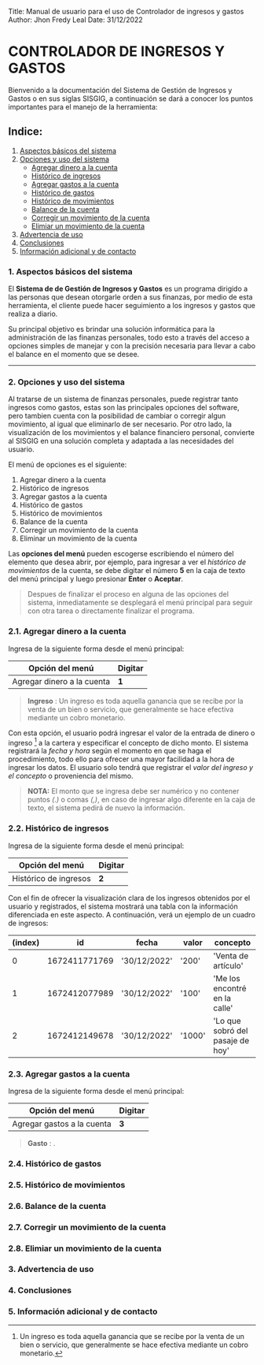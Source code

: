 Title: Manual de usuario para el uso de Controlador de ingresos y gastos
Author: Jhon Fredy Leal
Date: 31/12/2022

# CONTROLADOR DE INGRESOS Y GASTOS

Bienvenido a la documentación del Sistema de Gestión de Ingresos y Gastos o en sus siglas SISGIG, a continuación se dará a conocer los puntos importantes para el manejo de la herramienta:

## Indice:

1. [Aspectos básicos del sistema](#1-aspectos-básicos-del-sistema)
2. [Opciones y uso del sistema](#2-opciones-y-uso-del-sistema)
    - [Agregar dinero a la cuenta](#21-agregar-dinero-a-la-cuenta)
    - [Histórico de ingresos](#22-histórico-de-ingresos)
    - [Agregar gastos a la cuenta](#23-agregar-gastos-a-la-cuenta)
    - [Histórico de gastos](#24-histórico-de-gastos)
    - [Histórico de movimientos](#25-histórico-de-movimientos)
    - [Balance de la cuenta](#26-balance-de-la-cuenta)
    - [Corregir un movimiento de la cuenta](#27-corregir-un-movimiento-de-la-cuenta)
    - [Elimiar un movimiento de la cuenta](#28-elimiar-un-movimiento-de-la-cuenta)
3. [Advertencia de uso](#3-advertencia-de-uso)
4. [Conclusiones](#4-conclusiones)
5. [Información adicional y de contacto](#5-información-adicional-y-de-contacto)

<a name = "1-aspectos-básicos-del-sistema"></a>
### 1. Aspectos básicos del sistema

<p>El <b>Sistema de de Gestión de Ingresos y Gastos</b> es un programa dirigido a las personas que desean otorgarle orden a sus finanzas, por medio de esta herramienta, el cliente puede hacer seguimiento a los ingresos y gastos que realiza a diario. </p>

<p>Su principal objetivo es brindar una solución informática para la administración de las finanzas personales, todo esto a través del acceso a opciones simples de manejar y con la precisión necesaria para llevar a cabo el balance en el momento que se desee.</p>

---

<a name = "2-opciones-y-uso-del-sistema"></a>
### 2. Opciones y uso del sistema

<p>Al tratarse de un sistema de finanzas personales, puede registrar tanto ingresos como gastos, estas son las principales opciones del software, pero tambien cuenta con la posibilidad de cambiar o corregir algun movimiento, al igual que eliminarlo de ser necesario. Por otro lado, la visualización de los movimientos y el balance financiero personal, convierte al SISGIG en una solución completa y adaptada a las necesidades del usuario.</p>

<p>El menú de opciones es el siguiente: </p>

1. Agregar dinero a la cuenta
2. Histórico de ingresos
3. Agregar gastos a la cuenta
4. Histórico de gastos
5. Histórico de movimientos
6. Balance de la cuenta
7. Corregir un movimiento de la cuenta
8. Eliminar un movimiento de la cuenta


Las **opciones del menú** pueden escogerse escribiendo el número del elemento que desea abrir, por ejemplo, para ingresar a ver el *histórico de movimientos* de la cuenta, se debe digitar el número **5** en la caja de texto del menú principal y luego presionar **Enter** o **Aceptar**.

> Despues de finalizar el proceso en alguna de las opciones del sistema, inmediatamente se desplegará el menú principal para seguir con otra tarea o directamente finalizar el programa.

<a name = "21-agregar-dinero-a-la-cuenta"></a>
### 2.1. Agregar dinero a la cuenta

Ingresa de la siguiente forma desde el menú principal:

| Opción del menú | Digitar |
|-----------------|---------|
| Agregar dinero a la cuenta | **1** |

> **Ingreso**
: Un ingreso es toda aquella ganancia que se recibe por la venta de un bien o servicio, que generalmente se hace efectiva mediante un cobro monetario.

Con esta opción, el usuario podrá ingresar el valor de la entrada de dinero o ingreso [^1] a la cartera y especificar el concepto de dicho monto. El sistema registrará la *fecha y hora* según el momento en que se haga el procedimiento, todo ello para ofrecer una mayor facilidad a la hora de ingresar los datos. El usuario solo tendrá que registrar el *valor del ingreso y el concepto* o proveniencia del mismo.

> **NOTA:** El monto que se ingresa debe ser numérico y no contener puntos *(.)* o comas *(,)*, en caso de ingresar algo diferente en la caja de texto, el sistema pedirá de nuevo la información.

[^1]: Un ingreso es toda aquella ganancia que se recibe por la venta de un bien o servicio, que generalmente se hace efectiva mediante un cobro monetario.

<a name = "22-histórico-de-ingresos"></a>
### 2.2. Histórico de ingresos

Ingresa de la siguiente forma desde el menú principal:

| Opción del menú | Digitar |
|-----------------|---------|
| Histórico de ingresos | **2** |

Con el fin de ofrecer la visualización clara de los ingresos obtenidos por el usuario y registrados, el sistema mostrará una tabla con la información diferenciada en este aspecto. A continuación, verá un ejemplo de un cuadro de ingresos:

| (index) | id | fecha | valor | concepto |
|---------|----|-------|-------|----------|
| 0 | 1672411771769 | '30/12/2022' | '200' | 'Venta de artículo' |
| 1 | 1672412077989 | '30/12/2022' | '100' | 'Me los encontré en la calle' |
| 2 | 1672412149678 | '30/12/2022' | '1000' | 'Lo que sobró del pasaje de hoy' |

<a name = "23-agregar-gastos-a-la-cuenta"></a>
### 2.3. Agregar gastos a la cuenta

Ingresa de la siguiente forma desde el menú principal:

| Opción del menú | Digitar |
|-----------------|---------|
| Agregar gastos a la cuenta | **3** |

> **Gasto**
: .

<a name = "24-histórico-de-gastos"></a>
### 2.4. Histórico de gastos

<a name = "25-histórico-de-movimientos"></a>
### 2.5. Histórico de movimientos

<a name = "26-balance-de-la-cuenta"></a>
### 2.6. Balance de la cuenta

<a name = "27-corregir-un-movimiento-de-la-cuenta"></a>
### 2.7. Corregir un movimiento de la cuenta

<a name = "28-elimiar-un-movimiento-de-la-cuenta"></a>
### 2.8. Elimiar un movimiento de la cuenta

<a name = "3-advertencia-de-uso"></a>
### 3. Advertencia de uso

<a name = "4-conclusiones"></a>
### 4. Conclusiones

<a name = "5-información-adicional-y-de-contacto"></a>
### 5. Información adicional y de contacto